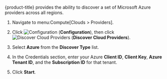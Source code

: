 {product-title} provides the ability to discover a set of Microsoft
Azure providers across all regions.

1.  Navigate to menu:Compute\[Clouds \> Providers\].

2.  Click ![Configuration](1847.png) (**Configuration**), then click
    ![Discover Cloud Providers](1942.png) (**Discover Cloud
    Providers**).

3.  Select **Azure** from the **Discover Type** list.

4.  In the Credentials section, enter your Azure **Client ID**, **Client
    Key**, **Azure Tenant ID**, and the **Subscription ID** for that
    tenant.

5.  Click **Start**.
